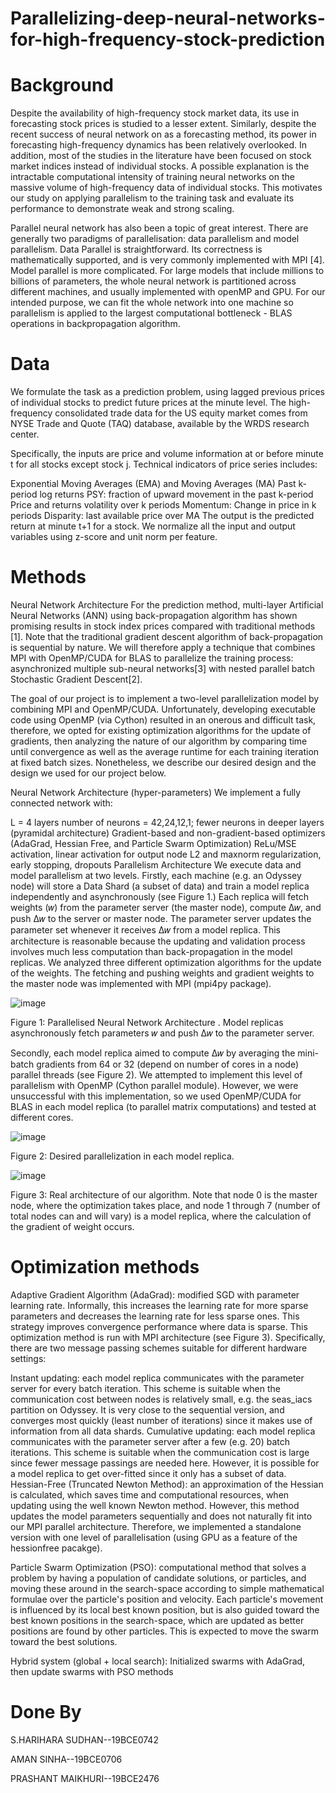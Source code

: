 # Parallelizing-deep-neural-networks-for-high-frequency-stock-prediction
# Background
Despite the availability of high-frequency stock market data, its use in forecasting stock prices is studied to a lesser extent. Similarly, despite the recent success of neural network on as a forecasting method, its power in forecasting high-frequency dynamics has been relatively overlooked. In addition, most of the studies in the literature have been focused on stock market indices instead of individual stocks. A possible explanation is the intractable computational intensity of training neural networks on the massive volume of high-frequency data of individual stocks. This motivates our study on applying parallelism to the training task and evaluate its performance to demonstrate weak and strong scaling.

Parallel neural network has also been a topic of great interest. There are generally two paradigms of parallelisation: data parallelism and model parallelism. Data Parallel is straightforward. Its correctness is mathematically supported, and is very commonly implemented with MPI [4]. Model parallel is more complicated. For large models that include millions to billions of parameters, the whole neural network is partitioned across different machines, and usually implemented with openMP and GPU. For our intended purpose, we can fit the whole network into one machine so parallelism is applied to the largest computational bottleneck - BLAS operations in backpropagation algorithm.

# Data
We formulate the task as a prediction problem, using lagged previous prices of individual stocks to predict future prices at the minute level. The high-frequency consolidated trade data for the US equity market comes from NYSE Trade and Quote (TAQ) database, available by the WRDS research center.

Specifically, the inputs are price and volume information at or before minute t for all stocks except stock j. Technical indicators of price series includes:

Exponential Moving Averages (EMA) and Moving Averages (MA)
Past k-period log returns
PSY: fraction of upward movement in the past k-period
Price and returns volatility over k periods
Momentum: Change in price in k periods
Disparity: last available price over MA
The output is the predicted return at minute t+1 for a stock. We normalize all the input and output variables using z-score and unit norm per feature.

# Methods
Neural Network Architecture
For the prediction method, multi-layer Artificial Neural Networks (ANN) using back-propagation algorithm has shown promising results in stock index prices compared with traditional methods [1]. Note that the traditional gradient descent algorithm of back-propagation is sequential by nature. We will therefore apply a technique that combines MPI with OpenMP/CUDA for BLAS to parallelize the training process: asynchronized multiple sub-neural networks[3] with nested parallel batch Stochastic Gradient Descent[2].

The goal of our project is to implement a two-level parallelization model by combining MPI and OpenMP/CUDA. Unfortunately, developing executable code using OpenMP (via Cython) resulted in an onerous and difficult task, therefore, we opted for existing optimization algorithms for the update of gradients, then analyzing the nature of our algorithm by comparing time until convergence as well as the average runtime for each training iteration at fixed batch sizes. Nonetheless, we describe our desired design and the design we used for our project below.

Neural Network Architecture (hyper-parameters)
We implement a fully connected network with:

L = 4 layers
number of neurons = 42,24,12,1; fewer neurons in deeper layers (pyramidal architecture)
Gradient-based and non-gradient-based optimizers (AdaGrad, Hessian Free, and Particle Swarm Optimization)
ReLu/MSE activation, linear activation for output node
L2 and maxnorm regularization, early stopping, dropouts
Parallelism Architecture
We execute data and model parallelism at two levels. Firstly, each machine (e.g. an Odyssey node) will store a Data Shard (a subset of data) and train a model replica independently and asynchronously (see Figure 1.) Each replica will fetch weights (𝑤) from the parameter server (the master node), compute ∆𝑤, and push ∆𝑤 to the server or master node. The parameter server updates the parameter set whenever it receives ∆𝑤 from a model replica. This architecture is reasonable because the updating and validation process involves much less computation than back-propagation in the model replicas. We analyzed three different optimization algorithms for the update of the weights. The fetching and pushing weights and gradient weights to the master node was implemented with MPI (mpi4py package).

![image](https://user-images.githubusercontent.com/63738424/164894584-1f3b4786-4dd5-41ad-8ec2-b03239523f61.png)


Figure 1: Parallelised Neural Network Architecture . Model replicas asynchronously fetch parameters 𝑤 and push ∆𝑤 to the parameter server.

Secondly, each model replica aimed to compute ∆𝑤 by averaging the mini-batch gradients from 64 or 32 (depend on number of cores in a node) parallel threads (see Figure 2). We attempted to implement this level of parallelism with OpenMP (Cython parallel module). However, we were unsuccessful with this implementation, so we used OpenMP/CUDA for BLAS in each model replica (to parallel matrix computations) and tested at different cores.



![image](https://user-images.githubusercontent.com/63738424/164894604-6595e3a7-6c70-478d-8318-47a73b4af366.png)

Figure 2: Desired parallelization in each model replica.

![image](https://user-images.githubusercontent.com/63738424/164894632-1e1eca47-7614-411f-9f8e-7e7263331855.png)


Figure 3: Real architecture of our algorithm. Note that node 0 is the master node, where the optimization takes place, and node 1 through 7 (number of total nodes can and will vary) is a model replica, where the calculation of the gradient of weight occurs.

# Optimization methods
Adaptive Gradient Algorithm (AdaGrad): modified SGD with parameter learning rate. Informally, this increases the learning rate for more sparse parameters and decreases the learning rate for less sparse ones. This strategy improves convergence performance where data is sparse. This optimization method is run with MPI architecture (see Figure 3). Specifically, there are two message passing schemes suitable for different hardware settings:

Instant updating: each model replica communicates with the parameter server for every batch iteration. This scheme is suitable when the communication cost between nodes is relatively small, e.g. the seas_iacs partition on Odyssey. It is very close to the sequential version, and converges most quickly (least number of iterations) since it makes use of information from all data shards.
Cumulative updating: each model replica communicates with the parameter server after a few (e.g. 20) batch iterations. This scheme is suitable when the communication cost is large since fewer message passings are needed here. However, it is possible for a model replica to get over-fitted since it only has a subset of data.
Hessian-Free (Truncated Newton Method): an approximation of the Hessian is calculated, which saves time and computational resources, when updating using the well known Newton method. However, this method updates the model parameters sequentially and does not naturally fit into our MPI parallel architecture. Therefore, we implemented a standalone version with one level of parallelisation (using GPU as a feature of the hessionfree pacakge).

Particle Swarm Optimization (PSO): computational method that solves a problem by having a population of candidate solutions, or particles, and moving these around in the search-space according to simple mathematical formulae over the particle's position and velocity. Each particle's movement is influenced by its local best known position, but is also guided toward the best known positions in the search-space, which are updated as better positions are found by other particles. This is expected to move the swarm toward the best solutions.

Hybrid system (global + local search): Initialized swarms with AdaGrad, then update swarms with PSO methods

# Done By
S.HARIHARA SUDHAN--19BCE0742

AMAN SINHA--19BCE0706

PRASHANT MAIKHURI--19BCE2476
